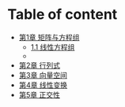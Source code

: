 # Table of content

* [第1章 矩阵与方程组](chapter1.md)  
  * [1.1 线性方程组]()
  * 
* [第2章 行列式](chapter2.md)
* [第3章 向量空间](chapter3.md)
* [第4章 线性变换](chapter4.md)
* [第5章 正交性](chapter5.md)
